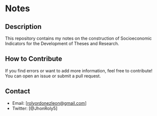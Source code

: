 # Notes

## Description
This repository contains my notes on the construction of Socioeconomic Indicators
for the Development of Theses and Research.

## How to Contribute
If you find errors or want to add more information, feel free
to contribute! You can open an issue or submit a pull request.

## Contact
- Email: [rolyordonezleon@gmail.com]
- Twitter: [@JhonRoly5]
